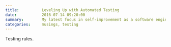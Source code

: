 ```yaml
---
title:          Leveling Up with Automated Testing
date:           2016-07-14 09:20:00
summary:        My latest focus in self-improvement as a software engineer
categories:     musings, testing
---
```

Testing rules.
